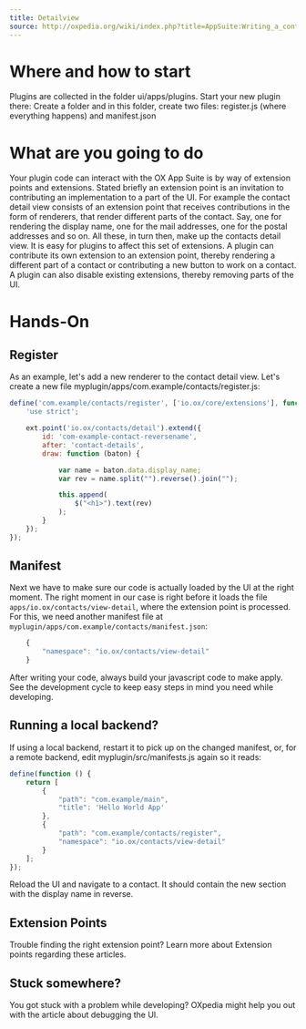 ```yaml
---
title: Detailview
source: http://oxpedia.org/wiki/index.php?title=AppSuite:Writing_a_contacts_plugin
---
```


# Where and how to start

Plugins are collected in the folder ui/apps/plugins. Start your new plugin there: Create a folder and in this folder, create two files: register.js (where everything happens) and manifest.json

# What are you going to do

Your plugin code can interact with the OX App Suite is by way of extension points and extensions. 
Stated briefly an extension point is an invitation to contributing an implementation to a part of the UI. 
For example the contact detail view consists of an extension point that receives contributions in the form of renderers, that render different parts of the contact. 
Say, one for rendering the display name, one for the mail addresses, one for the postal addresses and so on. 
All these, in turn then, make up the contacts detail view. 
It is easy for plugins to affect this set of extensions. 
A plugin can contribute its own extension to an extension point, thereby rendering a different part of a contact or contributing a new button to work on a contact. 
A plugin can also disable existing extensions, thereby removing parts of the UI.

# Hands-On

## Register

As an example, let's add a new renderer to the contact detail view. Let's create a new file myplugin/apps/com.example/contacts/register.js:

```javascript
define('com.example/contacts/register', ['io.ox/core/extensions'], function (ext) {
    'use strict';

    ext.point('io.ox/contacts/detail').extend({
        id: 'com-example-contact-reversename',
        after: 'contact-details',
        draw: function (baton) {

            var name = baton.data.display_name;
            var rev = name.split("").reverse().join("");

            this.append(
                $("<h1>").text(rev)
            );
        }
    });
});
```

## Manifest

Next we have to make sure our code is actually loaded by the UI at the right moment. 
The right moment in our case is right before it loads the file `apps/io.ox/contacts/view-detail`, where the extension point is processed. 
For this, we need another manifest file at `myplugin/apps/com.example/contacts/manifest.json`:

```js
    {
        "namespace": "io.ox/contacts/view-detail"
    }
```

After writing your code, always build your javascript code to make apply. 
See the development cycle to keep easy steps in mind you need while developing.

## Running a local backend?

If using a local backend, restart it to pick up on the changed manifest, or, for a remote backend, edit myplugin/src/manifests.js again so it reads:

```javascript
define(function () {
    return [
        {
            "path": "com.example/main",
            "title": 'Hello World App'
        },
        {
            "path": "com.example/contacts/register",
            "namespace": "io.ox/contacts/view-detail"
        }
    ];
});
```

Reload the UI and navigate to a contact. It should contain the new section with the display name in reverse.

## Extension Points

Trouble finding the right extension point? Learn more about Extension points regarding these articles.

## Stuck somewhere?

You got stuck with a problem while developing? OXpedia might help you out with the article about debugging the UI.
